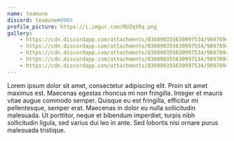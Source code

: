 ```yaml
---
name: teamune
discord: teamune#0003
profile_picture: https://i.imgur.com/RUZqtRq.png
gallery:
    - https://cdn.discordapp.com/attachments/836090355630997534/989789469337071616/1.jpg
    - https://cdn.discordapp.com/attachments/836090355630997534/989789469911683132/2.jpg
    - https://cdn.discordapp.com/attachments/836090355630997534/989789470628921394/3.jpg
    - https://cdn.discordapp.com/attachments/836090355630997534/989789471149027358/4.jpg
    - https://cdn.discordapp.com/attachments/836090355630997534/989789471711035432/5.jpg
---
```


Lorem ipsum dolor sit amet, consectetur adipiscing elit. Proin sit amet maximus est. Maecenas egestas rhoncus mi non fringilla. Integer et mauris vitae augue commodo semper. Quisque eu est fringilla, efficitur mi pellentesque, semper erat. Maecenas in dolor eu nulla sollicitudin malesuada. Ut porttitor, neque et bibendum imperdiet, turpis nibh sollicitudin ligula, sed varius dui leo in ante. Sed lobortis nisi ornare purus malesuada tristique.